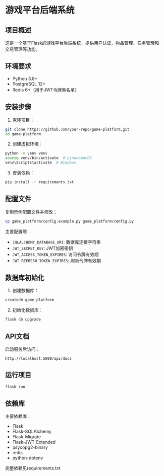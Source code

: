 # 游戏平台后端系统

## 项目概述
这是一个基于Flask的游戏平台后端系统，提供用户认证、物品管理、任务管理和交易管理等功能。

## 环境要求
- Python 3.8+
- PostgreSQL 12+
- Redis 6+（用于JWT令牌黑名单）

## 安装步骤

1. 克隆项目：
```bash
git clone https://github.com/your-repo/game-platform.git
cd game-platform
```

2. 创建虚拟环境：
```bash
python -m venv venv
source venv/bin/activate  # Linux/macOS
venv\Scripts\activate  # Windows
```

3. 安装依赖：
```bash
pip install -r requirements.txt
```

## 配置文件
复制示例配置文件并修改：
```bash
cp game_platform/config.example.py game_platform/config.py
```

主要配置项：
- `SQLALCHEMY_DATABASE_URI`: 数据库连接字符串
- `JWT_SECRET_KEY`: JWT加密密钥
- `JWT_ACCESS_TOKEN_EXPIRES`: 访问令牌有效期
- `JWT_REFRESH_TOKEN_EXPIRES`: 刷新令牌有效期

## 数据库初始化
1. 创建数据库：
```bash
createdb game_platform
```

2. 初始化数据库：
```bash
flask db upgrade
```

## API文档
启动服务后访问：
```
http://localhost:5000/api/docs
```

## 运行项目
```bash
flask run
```

## 依赖库
主要依赖库：
- Flask
- Flask-SQLAlchemy
- Flask-Migrate
- Flask-JWT-Extended
- psycopg2-binary
- redis
- python-dotenv

完整依赖见requirements.txt
